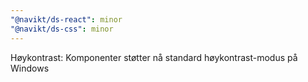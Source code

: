 ```yaml
---
"@navikt/ds-react": minor
"@navikt/ds-css": minor
---
```


Høykontrast: Komponenter støtter nå standard høykontrast-modus på Windows
